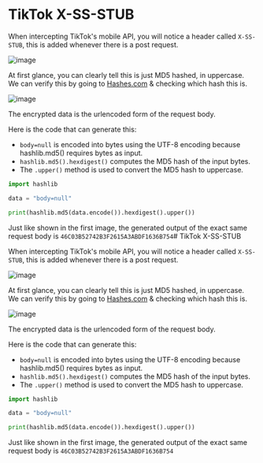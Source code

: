 # TikTok X-SS-STUB

When intercepting TikTok's mobile API, you will notice a header called `X-SS-STUB`, this is added whenever there is a post request. 


![image](https://github.com/angelillija/priv/assets/105955582/0c21dbfe-672c-4663-af13-5b70e1cfde2f)

At first glance, you can clearly tell this is just MD5 hashed, in uppercase. We can verify this by going to [Hashes.com](https://hashes.com/en/tools/hash_identifier) & checking which hash this is.

![image](https://github.com/angelillija/priv/assets/105955582/60faf354-0fa1-4325-9759-c89d09db8061)

The encrypted data is the urlencoded form of the request body.

Here is the code that can generate this:

- `body=null` is encoded into bytes using the UTF-8 encoding because hashlib.md5() requires bytes as input.
- `hashlib.md5().hexdigest()` computes the MD5 hash of the input bytes.
- The `.upper()` method is used to convert the MD5 hash to uppercase.
```py
import hashlib

data = "body=null"

print(hashlib.md5(data.encode()).hexdigest().upper())
```
Just like shown in the first image, the generated output of the exact same request body is `46C03B52742B3F2615A3ABDF1636B754`# TikTok X-SS-STUB

When intercepting TikTok's mobile API, you will notice a header called `X-SS-STUB`, this is added whenever there is a post request. 


![image](https://github.com/angelillija/priv/assets/105955582/0c21dbfe-672c-4663-af13-5b70e1cfde2f)

At first glance, you can clearly tell this is just MD5 hashed, in uppercase. We can verify this by going to [Hashes.com](https://hashes.com/en/tools/hash_identifier) & checking which hash this is.

![image](https://github.com/angelillija/priv/assets/105955582/60faf354-0fa1-4325-9759-c89d09db8061)

The encrypted data is the urlencoded form of the request body.

Here is the code that can generate this:

- `body=null` is encoded into bytes using the UTF-8 encoding because hashlib.md5() requires bytes as input.
- `hashlib.md5().hexdigest()` computes the MD5 hash of the input bytes.
- The `.upper()` method is used to convert the MD5 hash to uppercase.
```py
import hashlib

data = "body=null"

print(hashlib.md5(data.encode()).hexdigest().upper())
```
Just like shown in the first image, the generated output of the exact same request body is `46C03B52742B3F2615A3ABDF1636B754`